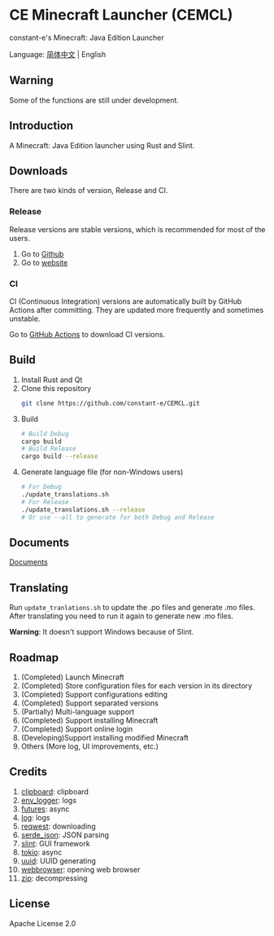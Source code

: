 # CE Minecraft Launcher (CEMCL)
constant-e's Minecraft: Java Edition Launcher

Language: [简体中文](README.md) | English

## Warning
Some of the functions are still under development.

## Introduction
A Minecraft: Java Edition launcher using Rust and Slint.

## Downloads
There are two kinds of version, Release and CI.

### Release
Release versions are stable versions, which is recommended for most of the users.
1. Go to [Github](https://github.com/constant-e/CEMCL/releases)
2. Go to [website](https://constant-e.github.io/CEMCL/en/download.html)

### CI
CI (Continuous Integration) versions are automatically built by GitHub Actions after committing. They are updated more frequently and sometimes unstable.

Go to [GitHub Actions](https://github.com/constant-e/CEMCL/actions) to download CI versions.

## Build
1. Install Rust and Qt
2. Clone this repository
   ```sh
   git clone https://github.com/constant-e/CEMCL.git
   ```
3. Build
   ```sh
   # Build Debug
   cargo build
   # Build Release
   cargo build --release
   ```
4. Generate language file (for non-Windows users)
   ```sh
   # For Debug
   ./update_translations.sh
   # For Release
   ./update_translations.sh --release
   # Or use --all to generate for both Debug and Release
   ```

## Documents
[Documents](https://constant-e.github.io/CEMCL/en/docs)

## Translating
Run `update_tranlations.sh` to update the .po files and generate .mo files. After translating you need to run it again to generate new .mo files.

**Warning**: It doesn't support Windows because of Slint.

## Roadmap
1. (Completed) Launch Minecraft
2. (Completed) Store configuration files for each version in its directory
3. (Completed) Support configurations editing
4. (Completed) Support separated versions
5. (Partially) Multi-language support
6. (Completed) Support installing Minecraft
7. (Completed) Support online login
8. (Developing)Support installing modified Minecraft
9. Others (More log, UI improvements, etc.)

## Credits
1. [clipboard](https://crates.io/crates/clipboard): clipboard
2. [env_logger](https://crates.io/crates/env_logger): logs
3. [futures](https://crates.io/crates/futures): async
4. [log](https://crates.io/crates/log): logs
5. [reqwest](https://crates.io/crates/reqwest): downloading
6. [serde_json](https://crates.io/crates/serde_json): JSON parsing
7. [slint](https://crates.io/crates/slint): GUI framework
8. [tokio](https://crates.io/crates/tokio): async
9. [uuid](https://crates.io/crates/uuid): UUID generating
10. [webbrowser](https://crates.io/crates/webbrowser): opening web browser
11. [zip](https://crates.io/crates/zip): decompressing

## License
Apache License 2.0
